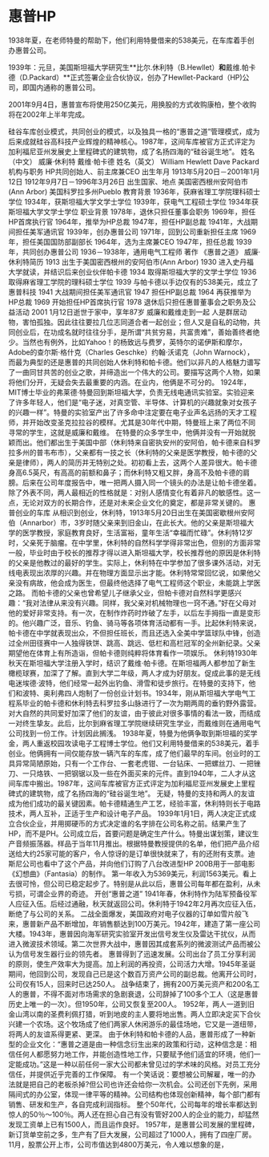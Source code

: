 # 惠普HP

1938年夏，在老师特曼的帮助下，他们利用特曼借来的538美元，在车库着手创办惠普公司。

1939年：元旦，美国斯坦福大学研究生**比尔.休利特（B.Hewllet）**和**戴维.帕卡德（D.Packard）**正式签署企业合伙协议，创办了Hewllet-Packard（HP)公司，即国内通称的惠普公司。

2001年9月4日，惠普宣布将使用250亿美元，用换股的方式收购康柏，整个收购将在2002年上半年完成。

硅谷车库创业模式，共同创业的模式，以及独具一格的“惠普之道”管理模式，成为后来成就硅谷高科技产业辉煌的精神核心。1987年，这间车库被官方正式评定为加利福尼亚州发展史上里程碑式的建筑物，成了名扬四海的“硅谷诞生地”。 姓名（中文） 威廉·休利特 戴维·帕卡德 姓名（英文） William Hewlett Dave Packard 机构与职务 HP共同创始人、前主席兼CEO 出生年月 1913年5月20日－2001年1月12日 1912年9月7日－1996年3月26日 出生国家、地点 美国密西根州安阿伯市(Ann Arbor) 美国科罗拉多州Pueblo 教育背景 1936年，获麻省理工学院理科硕士学位 1934年，获斯坦福大学文学士学位 1939年，获电气工程硕士学位 1934年获斯坦福大学文学士学位 职业背景 1978年，退休只担任董事会职务 1969年，担任HP首席执行官 1964年，推举为HP总裁 1947年，担任HP副总裁 1941年，大战期间担任美军通讯官 1939年，创办惠普公司 1971年，回到公司重新担任主席 1969年，担任美国国防部副部长 1964年，选为主席兼CEO 1947年，担任总裁 1939年，共同创办惠普公司 1936－1938年，通用电气工程师 著作 《惠普之道》 威廉·休利特简历 1913 出生于美国密西根州的安阿伯市(Ann Arbor) 1930 进入史丹福大学就读，并结识后来创业伙伴帕卡德 1934 取得斯坦福大学的文学士学位 1936 取得麻省理工学院的理科硕士学位 1939 与帕卡德以手边仅有的538美元，成立了惠普科技 1941 大战期间担任美军通讯官 1947 担任HP副总裁 1964 再获推举为HP总裁 1969 开始担任HP首席执行官 1978 退休后只担任惠普董事会之职务及公益活动 2001 1月12日逝世于家中，享年87岁 威廉和戴维走到一起 人是群居动物，害怕孤独。因此往往要拉几位志同道合者一起创业；但人又是自私的动物，共同创业后，在功成名就时往往分手，是所谓“共贫穷易，共富贵难”，善始善终者绝少。当然也有例外，比如Yahoo！的杨致远与费罗，英特尔的诺伊斯和摩尔，Adobe的查尔斯·格什克（Charles Geschke）约翰·沃诺克（John Warnock），而最为典型的还是惠普的共同创始人休利特和帕卡德。他们以非凡的人格魅力谱写了一曲同甘共苦的创业之歌，并缔造出一个伟大的公司。要描写这两个人物，如果将他们分开，无疑会失去最重要的内涵。在业内，他俩是不可分的。 1924年，MIT博士毕业的弗莱德·特曼回到斯坦福大学，负责无线电通讯实验室。实验迎来了许多年轻人，他们是“电子迷，对真空管、半导体、计算机的兴趣就象对女孩子的兴趣一样”。特曼的实验室产出了许多命中注定要在电子业声名远扬的天才工程师，并开始改变圣克拉拉谷的模样。尤其是30年代中期，特曼班上来了两位不同寻常的学生，这就是威廉和戴维。 在特曼的众多学生中，他俩并没有一开始就脱颖而出。他们都出生于美国中部（休利特来自密执安州的安阿伯，帕卡德来自科罗拉多州的普韦布市），父亲都有一技之长（休利特的父亲是医学教授，帕卡德的父亲是律师），两人的简历并无特别之处。初初看上去，这两个人差异很大。帕卡德身高6.5英尺，有高高的前额和鼻子；而休利特又粗又胖，身高不及帕卡德的肩膀。后来在公司年度报告中，唯一把两人摄入同一个镜头的办法是让帕卡德坐着。 除了外表不同，两人最相近的性格就是：对别人感情变化有着非凡的敏感性。这一点，无论对双方的长期合作，还是对未来企业文化的奠定，都是非常关键的。 惠普创业的车库 从相识到创业，休利特，1913年5月20日出生在美国密歇根州安阿伯（Annarbor）市，3岁时随父亲来到旧金山，在此长大。他的父亲是斯坦福大学的医学教授，家庭教育良好，生活富裕，童年生活“幸福而忙碌”。休利特12岁时，父亲死于脑瘤。在中学里，休利特的自然科学学得非常出色，但别的方面非常一般，毕业时由于校长的推荐才得以进入斯坦福大学，校长推荐他的原因是休利特的父亲是他教过的最好的学生。实际上，休利特在中学参加了很多课外活动，对无线电表现出浓厚的兴趣。并在物理方面显示出才能。休利特常常回忆说，如果他父亲没有病故，他会成为医生，但最终他选择了电气工程师这个职业，未能跳上学医之路。 而帕卡德的父亲也曾希望儿子继承父业，但帕卡德对自然科学更感兴趣：“我对法律从来没有兴趣。同样，我父亲对机械物理也一窍不通。”好在父母对他的爱好非常支持。有一次，在制作炸药时炸破了左手，以后左手拇指一直是变形的。他兴趣广泛，音乐、钓鱼、骑马等各项体育活动都有一手。比起休利特来说，帕卡德在中学就表现出众，不但担任班长，而且还选入全美中学篮球队中锋，创造过全州田径赛中一人独得铁饼、跳高、跳远、低栏和高栏冠军的全州新纪录。父亲期望他在体育上有所造诣，但帕卡德则纯粹将体育看作一项娱乐。 休利特1930年秋天在斯坦福大学注册入学时，结识了戴维·帕卡德。在斯坦福两人都参加了新生橄榄球赛，加深了了解。直到大学二年级，两人才成为好朋友。促成此事的是无线电迷埃德·波特，他们经常一起外出钓鱼、滑雪和徒步旅行。在特曼的支持下，他们和波特、奥利弗四人炮制了一份创业计划书。1934年，刚从斯坦福大学电气工程系毕业的帕卡德和休利特去科罗拉多山脉进行了一次为期两周的垂钓野外露营。对大自然的共同爱好加深了他们的友谊，由于彼此对很多事情的看法一致，而结成一对终生挚友。此后，比尔到麻省理工学院继续研究生学业，而戴维则在通用电气公司找到一份工作。计划因此搁浅。 1938年夏，特曼为他俩争取到斯坦福的奖学金，两人重返校园攻读电子工程博士学位。他们又利用特曼借来的538美元，着手创业。他俩拥有一间仅能存放一辆汽车的车库，成了他们最早的车间。创业时的工具异常简陋原始，只有一个工作台、一套老虎钳、一台钻床、一把螺丝刀、一把锉刀、一只烙铁、一把钢锯以及一些在外面买来的元件。直到1940年，二人才从这间车库中搬出。1987年，这间车库被官方正式评定为加利福尼亚州发展史上里程碑式的建筑物，成了名扬四海的“硅谷诞生地”。 无疑，特曼的支持和两人的友谊成为他们成功的最关键因素。帕卡德精通生产工艺，经验丰富，休利特则长于电路技术，两人互补，正适于生产和设计电子产品。 1939年1月1日，两人决定正式成立合伙企业，并用掷硬币的方式决定谁的名字排在公司名称之前。结果产生了HP，而不是PH。公司成立后，首要问题是确定生产什么。特曼出谋划策，建议生产音频振荡器。样品于当年11月推出。根据特曼教授提供的名单，他们把产品介绍送给大约25家可能的客户，令人惊讶的是订单很快就来了，有的还附有支票。迪斯尼公司也看中了这个产品，并向他们订购了八台改进型HP 200B用于一部电影《幻想曲》（Fantasia）的制作。 第一年收入为5369美元，利润1563美元。看上去很可怜，但公司已稳定起步了。特别是从此以后，惠普公司每年都在盈利，从未亏损，可谓企业界的奇迹。 开创“惠普之道” 1941年春，休利特作为陆军预备役军人应征入伍。后经过通融，秋天就返回公司。休利特于1942年2月再次应征入伍，断绝了与公司的关系。 二战全面爆发，美国政府对电子仪器的订单如雪片般飞来，惠普新产品不断增加，年销售额达到100万美元。1942年，建造了第一座公司大楼。1943年，惠普因向海军研究实验室开发出信号发生仪及雷达干扰仪，从而进入微波技术领域。第二次世界大战中，惠普因其成套系列的微波测试产品而被公认为信号发生器行业的领先者。 惠普得到了迅速发展。公司出台了员工分享利润的原则，使生产效率大为提高。加上利润的再投资，公司活力大增。1945年圣诞期间，他回到公司，发现自己已是这个数百万资产公司的副总裁。他离开公司时，公司仅有15人，回来时已达250人。 战争结束了，拥有200万美元资产和200名工人的惠普，不得不面对市场需求的急剧衰退，公司辞掉了100多个工人（这是惠普历史上唯一的一次）。但1950年，公司又恢复至200人。 1952年，两人一道到旧金山湾以南的圣费利佩打猎，听到地皮的主人要将地出售。两人立即决定买下合伙兴建一个农场。这个牧场成了他们两家人休闲游乐的最佳场地，它又是一道纽带，将两人的友谊系得更紧、更深。 由于休利特和帕卡德的人品，惠普形成了一种新型的企业文化：“惠普之道是由一种信念衍生出来的政策和行动，这种信念是：相信任何人都愿努力地工作，并能创造性地工作，只要赋予他们适宜的环境，他们一定能成功。”这是一种以前任何一家大公司都未曾见过的学术味的风格。对员工充分信任，并提供近乎完善的工作保障。 有一个笑话说：要想被公司解雇，唯一的办法就是把自己的老板杀掉?但公司也许还会给你一次机会。公司还创下先例，采用隔间式的办公室，体现一律平等的精神。公司结构也体现创新精神，每个部门都有销售、研发和生产，各自完成利润指标。 整个50年代，公司每年的增长率都达到惊人的50％～100％。两人还在担心自己有没有管好200人的企业的能力，却猛然发现工资单上已有1500人，而且运作良好。 1957年，是惠普公司发展的里程碑，新订货单空前之多，生产有了巨大发展，公司超过了1000人，拥有了四座厂房。11月，股票公开上市，公司市值达到4800万美元，令人难以想象的是，